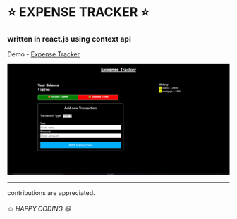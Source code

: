 # :star: EXPENSE TRACKER :star:

### written in react.js using context api


Demo - [Expense Tracker](https://ckr-harsh.github.io/Expense-Tracker/)

![screenshot](/screenshot.png)

---

contributions are appreciated.

###### :relaxed: HAPPY CODING :smiley:
